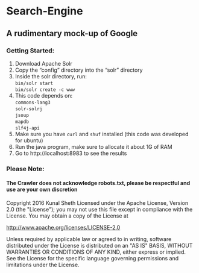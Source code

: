 # Search-Engine
## A rudimentary mock-up of Google

### Getting Started:  
  1. Download Apache Solr  
  2. Copy the “config” directory into the “solr” directory  
  3. Inside the solr directory, run:  
 `bin/solr start`  
 `bin/solr create -c www`  
  4. This code depends on:  
 `commons-lang3`  
 `solr-solrj`  
 `jsoup`  
 `mapdb`  
 `slf4j-api`  
  5. Make sure you have `curl` and `shuf` installed (this code was developed for ubuntu)  
  6. Run the java program, make sure to allocate it about 1G of RAM  
  7. Go to http://localhost:8983 to see the results   

### Please Note:  
#### The Crawler does not acknowledge robots.txt, please be respectful and use are your own discretion 

Copyright 2016 Kunal Sheth
Licensed under the Apache License, Version 2.0 (the "License");
you may not use this file except in compliance with the License.
You may obtain a copy of the License at

http://www.apache.org/licenses/LICENSE-2.0

Unless required by applicable law or agreed to in writing, software
distributed under the License is distributed on an "AS IS" BASIS,
WITHOUT WARRANTIES OR CONDITIONS OF ANY KIND, either express or implied.
See the License for the specific language governing permissions and
limitations under the License.
